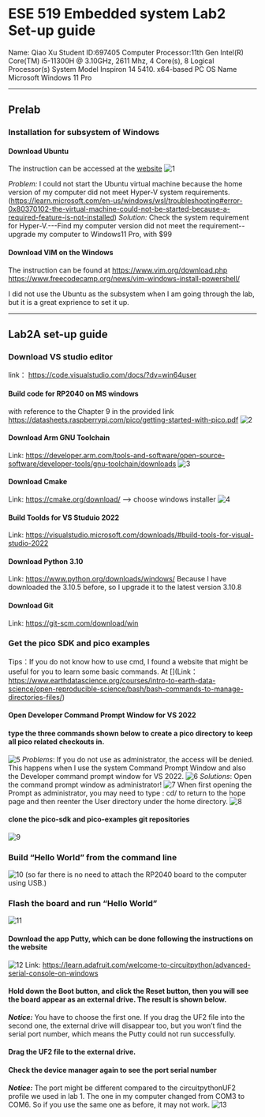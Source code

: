 # ESE 519 Embedded system Lab2 Set-up guide

Name: Qiao Xu
Student ID:697405
Computer Processor:11th Gen Intel(R) Core(TM) i5-11300H @ 3.10GHz, 2611 Mhz, 4 Core(s), 8 Logical Processor(s)
System Model	Inspiron 14 5410. x64-based PC
OS Name	Microsoft Windows 11 Pro

------------
## Prelab
### Installation for subsystem of Windows
#### Download Ubuntu
The instruction can be accessed at the [website](https://www.onmsft.com/how-to/install-ubuntu-on-windows-10-or-windows-11)
![1](https://user-images.githubusercontent.com/113159375/195965167-4148e6e9-61e6-413b-8a5d-5936f4db8426.jpg)

*Problem:* I could not start the Ubuntu virtual machine because the home version of my computer did not meet Hyper-V system requirements. 
(https://learn.microsoft.com/en-us/windows/wsl/troubleshooting#error-0x80370102-the-virtual-machine-could-not-be-started-because-a-required-feature-is-not-installed)
*Solution:* Check the system requirement for Hyper-V.---Find my computer version did not meet the requirement--upgrade my computer to Windows11 Pro, with $99
#### Download VIM on the Windows
The instruction can be found at https://www.vim.org/download.php
https://www.freecodecamp.org/news/vim-windows-install-powershell/ 

I did not use the Ubuntu as the subsystem when I am going through the lab, but it is a great exprience to set it up.


------------
## Lab2A set-up guide

### Download VS studio editor
link： https://code.visualstudio.com/docs/?dv=win64user  
#### Build code for RP2040 on MS windows
with reference to the Chapter 9 in the provided link https://datasheets.raspberrypi.com/pico/getting-started-with-pico.pdf 
![2](https://user-images.githubusercontent.com/113159375/195965255-099b52fd-0579-49b9-84a3-901f6e57ec08.jpg)
#### Download Arm GNU Toolchain
Link: https://developer.arm.com/tools-and-software/open-source-software/developer-tools/gnu-toolchain/downloads 
![3](https://user-images.githubusercontent.com/113159375/195965258-634a8acb-a6bc-4b4b-a29c-8252dcc1a353.jpg)
#### Download Cmake
Link: https://cmake.org/download/ —> choose windows installer
![4](https://user-images.githubusercontent.com/113159375/195965292-1c85f1d1-8cf4-4458-8fd0-c4745229b7da.jpg)
#### Build Toolds for VS Studuio 2022
Link: https://visualstudio.microsoft.com/downloads/#build-tools-for-visual-studio-2022 
#### Download Python 3.10
Link: https://www.python.org/downloads/windows/ 
Because I have downloaded the 3.10.5 before, so I upgrade it to the latest version 3.10.8
#### Download Git
Link: https://git-scm.com/download/win 

### Get the pico SDK and pico examples
Tips：If you do not know how to use cmd, I found a website that might be useful for you to learn some basic commands. At [](Link： https://www.earthdatascience.org/courses/intro-to-earth-data-science/open-reproducible-science/bash/bash-commands-to-manage-directories-files/)
#### Open Developer Command Prompt Window for VS 2022 
#### type the three commands shown below to create a pico directory to keep all pico related checkouts in.
![5](https://user-images.githubusercontent.com/113159375/195965472-59aa9262-17c5-457a-9c34-8ff3b17b344a.jpg)
*Problems*: If you do not use as administrator, the access will be denied. This happens when I use the system Command Prompt Window and also the Developer command prompt window for VS 2022.
![6](https://user-images.githubusercontent.com/113159375/195965478-1d9a039b-92f9-494b-81c1-076a7038e267.jpg)
*Solutions*: Open the command prompt window as administrator!
![7](https://user-images.githubusercontent.com/113159375/195965481-ff1b4a8b-543f-4bb8-9143-af57a49f4368.jpg)
When first opening the Prompt as administrator, you may need to type : cd/ to return to the hope page and then reenter the User directory under the home directory.
![8](https://user-images.githubusercontent.com/113159375/195965488-fe7340ed-854a-450a-a059-fb45000bb2b1.jpg)
#### clone the pico-sdk and pico-examples git repositories
![9](https://user-images.githubusercontent.com/113159375/195965736-38687434-c689-4f53-a592-9c2d77e571b9.jpg)

### Build “Hello World” from the command line
![10](https://user-images.githubusercontent.com/113159375/195965788-ef04ddc4-80ff-410a-a12d-7e56105698ff.jpg)
(so far there is no need to attach the RP2040 board to the computer using USB.)

### Flash the board and run “Hello World”
![11](https://user-images.githubusercontent.com/113159375/195965812-936fa735-0cfb-45c2-bcf7-63a0668797e9.jpg)
#### Download the app Putty, which can be done following the instructions on the website
![12](https://user-images.githubusercontent.com/113159375/195965846-a9fa303e-610b-403a-a30d-20ba3b233e9b.jpg)
Link: https://learn.adafruit.com/welcome-to-circuitpython/advanced-serial-console-on-windows 
#### Hold down the Boot button, and click the Reset button, then you will see the board appear as an external drive. The result is shown below.
***Notice:*** You have to choose the first one. If you drag the UF2 file into the second one, the external drive will disappear too, but you won’t find the serial port number, which means the Putty could not run successfully.
#### Drag the UF2 file to the external drive.
#### Check the device manager again to see the port serial number
***Notice:*** The port might be different compared to the circuitpythonUF2 profile we used in lab 1. The one in my computer changed from COM3 to COM6. So if you use the same one as before, it may not work.
![13](https://user-images.githubusercontent.com/113159375/195965879-73edc80f-1a2f-457a-9db1-519bf7482cc5.jpg)



